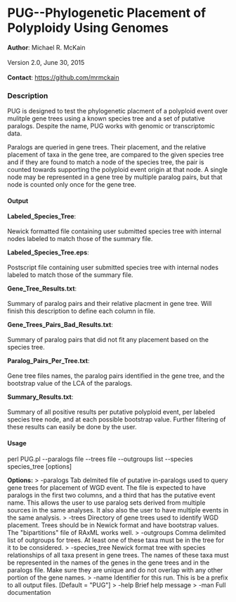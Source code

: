 PUG--Phylogenetic Placement of Polyploidy Using Genomes
=============
<b>Author</b>: Michael R. McKain<br>
</br>
Version 2.0, June 30, 2015
<br></br>
<b>Contact</b>: https://github.com/mrmckain
<h3>Description</h3>

PUG is designed to test the phylogenetic placment of a polyploid event over mulitple gene trees using a known species tree and a set of putative paralogs.
Despite the name, PUG works with genomic or transcriptomic data. 

Paralogs are queried in gene trees. Their placement, and the relative placement of taxa in the gene tree, are compared to the given species tree and if they are found to match a node of the species tree, the pair is counted towards supporting the polyploid event origin at that node. A single node may be represented in a gene tree by multiple paralog pairs, but that node is counted only once for the gene tree.

<h4>Output</h4>

<b>Labeled_Species_Tree</b>:<br></br>
        Newick formatted file containing user submitted species tree with internal nodes labeled to match those of the summary file.

<b>Labeled_Species_Tree.eps</b>:<br></br>
	Postscript file containing user submitted species tree with internal nodes labeled to match those of the summary file.

<b>Gene_Tree_Results.txt</b>:<br></br>
	Summary of paralog pairs and their relative placment in gene tree. Will finish this description to define each column in file.

<b>Gene_Trees_Pairs_Bad_Results.txt</b>:<br></br>
	Summary of paralog pairs that did not fit any placement based on the species tree.

<b>Paralog_Pairs_Per_Tree.txt</b>:<br></br>
	Gene tree files names, the paralog pairs identified in the gene tree, and the bootstrap value of the LCA of the paralogs.

<b>Summary_Results.txt</b>:<br></br>
	Summary of all positive results per putative polyploid event, per labeled species tree node, and at each possible bootstrap value.  Further filtering of these results can 	  easily be done by the user.

<h4>Usage</h4>

perl PUG.pl --paralogs file --trees file --outgroups list --species species_tree [options]

<b>Options:</b>
         > -paralogs    Tab delmited file of putative in-paralogs used to query gene trees for placement of WGD event. The file is expected to have paralogs in the first two columns, and a third that has the putative event name. This allows the user to use paralog sets derived from multiple sources in the same analyses. It also also the user to have multiple events in the same analysis.
         > -trees    Directory of gene trees used to identify WGD placement. Trees should be in Newick format and have bootstrap values. The "bipartitions" file of RAxML works well.
         > -outgroups     Comma delimited list of outgroups for trees. At least one of these taxa must be in the tree for it to be considered.
         > -species_tree     Newick format tree with species relationships of all taxa present in gene trees. The names of these taxa must be represented in the names of the genes in the gene trees and in the paralogs file. Make sure they are unique and do not overlap with any other portion of the gene names.
         > -name    Identifier for this run. This is be a prefix to all output files.  [Default = "PUG"]
         > -help    Brief help message
         > -man    Full documentation

